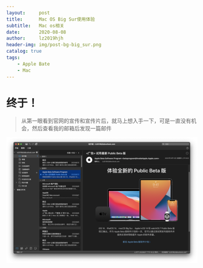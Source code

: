 ```yaml
---
layout:     post
title:      Mac OS Big Sur使用体验
subtitle:   Mac os相关
date:       2020-08-08
author:     lz2019hjh
header-img: img/post-bg-big_sur.png
catalog: true
tags:
    - Apple Bate
    - Mac
---
```


# 终于！

> 从第一眼看到官网的宣传和宣传片后，就马上想入手一下，可是一直没有机会，然后查看我的邮箱后发现一篇邮件

![](picture/8-27-email.png)